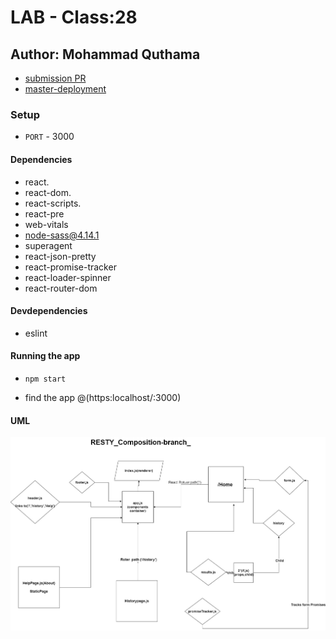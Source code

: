 # LAB - Class:28

## Author: Mohammad Quthama

- [submission PR](https://github.com/mohammad-qethama/resty/pull/3)
- [master-deployment](https://blissful-torvalds-1a90d8.netlify.app/)

### Setup

- `PORT` - 3000

#### Dependencies

- react.
- react-dom.
- react-scripts.
- react-pre
- web-vitals
- node-sass@4.14.1
- superagent
- react-json-pretty
- react-promise-tracker
- react-loader-spinner
- react-router-dom

#### Devdependencies

- eslint

#### Running the app

- `npm start`

- find the app @(https:localhost/:3000)

#### UML

![UML Diagram](323.jpg)
